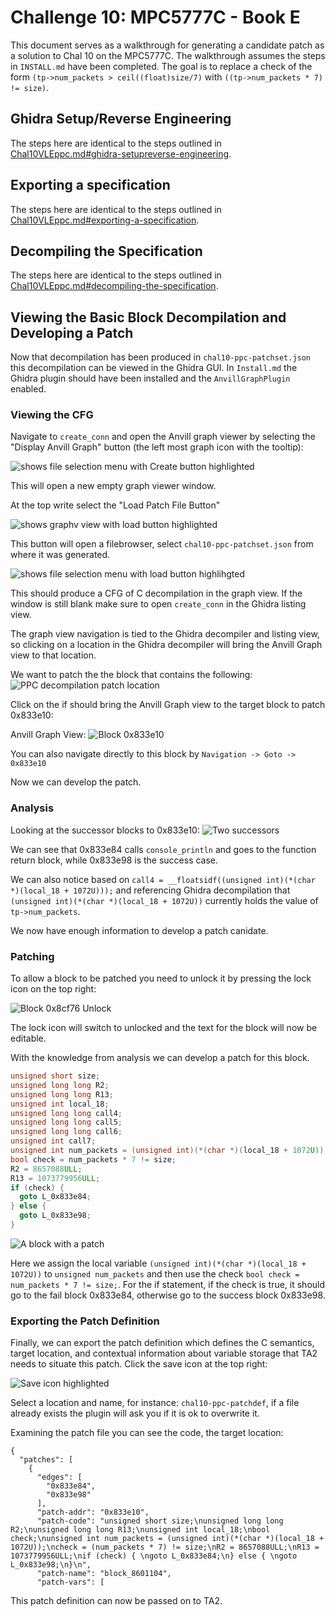 # Challenge 10: MPC5777C - Book E

This document serves as a walkthrough for generating a candidate
patch as a solution to Chal 10 on the MPC5777C. The walkthrough assumes the steps in `INSTALL.md` have been completed. The goal is to replace a check of the form `(tp->num_packets > ceil((float)size/7)` with `((tp->num_packets * 7) != size)`.

## Ghidra Setup/Reverse Engineering

The steps here are identical to the steps outlined in [Chal10VLEppc.md#ghidra-setupreverse-engineering](Chal10VLEppc.md#ghidra-setupreverse-engineering).

## Exporting a specification

The steps here are identical to the steps outlined in [Chal10VLEppc.md#exporting-a-specification](Chal10VLEppc.md#exporting-a-specification).

## Decompiling the Specification

The steps here are identical to the steps outlined in [Chal10VLEppc.md#decompiling-the-specification](Chal10VLEppc.md#decompiling-the-specification).

## Viewing the Basic Block Decompilation and Developing a Patch

Now that decompilation has been produced in `chal10-ppc-patchset.json` this decompilation can be viewed in the Ghidra GUI. In `Install.md` the Ghidra plugin should have been installed and the `AnvillGraphPlugin` enabled.

### Viewing the CFG

Navigate to `create_conn` and open the Anvill graph viewer by selecting the "Display Anvill Graph" button (the left most graph icon with the tooltip):

![shows file selection menu with Create button highlighted](resources/AnvillGraphButton.png)

This will open a new empty graph viewer window.

At the top write select the "Load Patch File Button"

![shows graphv view with load button highlighted](resources/AddPatchDef.png)

This button will open a filebrowser, select `chal10-ppc-patchset.json` from where it was generated.

![shows file selection menu with load button highlihgted](resources/SelectPatchFile.png)

This should produce a CFG of C decompilation in the graph view. If the window is still blank make sure to open `create_conn` in the Ghidra listing view.

The graph view navigation is tied to the Ghidra decompiler and listing view, so clicking on a location in the Ghidra decompiler will bring the Anvill Graph view to that location.

We want to patch the the block that contains the following:
![PPC decompilation patch location](resources/ppc-vle-decompilation-block.png)

Click on the if should bring the Anvill Graph view to the target block to patch 0x833e10:

Anvill Graph View:
![Block 0x833e10](resources/ppc-graph-block.png)

You can also navigate directly to this block by `Navigation -> Goto -> 0x833e10`

Now we can develop the patch.

### Analysis

Looking at the successor blocks to 0x833e10:
![Two successors](resources/ppc-graph-block.png)

We can see that 0x833e84 calls `console_println` and goes to the function return block, while 0x833e98 is the success case.

We can also notice based on `call4 = __floatsidf((unsigned int)(*(char *)(local_18 + 1072U)));` and referencing Ghidra decompilation that `(unsigned int)(*(char *)(local_18 + 1072U))` currently holds the value of `tp->num_packets`. 

We now have enough information to develop a patch canidate.

### Patching

To allow a block to be patched you need to unlock it by pressing the lock icon on the top right:

![Block 0x8cf76 Unlock](resources/ppc-block-unlock.png)

The lock icon will switch to unlocked and the text for the block will now be editable.

With the knowledge from analysis we can develop a patch for this block.

```c
unsigned short size;
unsigned long long R2;
unsigned long long R13;
unsigned int local_18;
unsigned long long call4;
unsigned long long call5;
unsigned long long call6;
unsigned int call7;
unsigned int num_packets = (unsigned int)(*(char *)(local_18 + 1072U));
bool check = num_packets * 7 != size;
R2 = 8657088ULL;
R13 = 1073779956ULL;
if (check) { 
  goto L_0x833e84;
} else { 
  goto L_0x833e98;
}
```

![A block with a patch](resources/ppc-block-patch.png)

Here we assign the local variable `(unsigned int)(*(char *)(local_18 + 1072U))` to `unsigned num_packets` and then use the check `bool check = num_packets * 7 != size;`.
For the if statement, if the check is true, it should go to the fail block 0x833e84, otherwise go to the success block 0x833e98.

### Exporting the Patch Definition

Finally, we can export the patch definition which defines the C semantics, target location, and contextual information about variable storage that TA2 needs to situate this patch. Click the save icon at the top right:

![Save icon highlighted](resources/SaveIcon.png)

Select a location and name, for instance: `chal10-ppc-patchdef`, if a file already exists the plugin will ask you if it is ok to overwrite it.

Examining the patch file you can see the code, the target location:
```
{
  "patches": [
    {
      "edges": [
        "0x833e84",
        "0x833e98"
      ],
      "patch-addr": "0x833e10",
      "patch-code": "unsigned short size;\nunsigned long long R2;\nunsigned long long R13;\nunsigned int local_18;\nbool check;\nunsigned int num_packets = (unsigned int)(*(char *)(local_18 + 1072U));\ncheck = (num_packets * 7) != size;\nR2 = 8657088ULL;\nR13 = 1073779956ULL;\nif (check) { \ngoto L_0x833e84;\n} else { \ngoto L_0x833e98;\n}\n",
      "patch-name": "block_8601104",
      "patch-vars": [
```

This patch definition can now be passed on to TA2.
